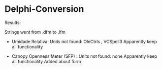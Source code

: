 # Delphi-Conversion


Results:

Strings went from .dfm to .lfm 

*	Umidade Relativa:
		Units not found: OleCtrls , VCSpell3
		Apparently keep all functionality
		
*	Canopy Openness Meter (SFP) :
		Units not found: none
		Apparently keep all functionality
		Added about form
		 